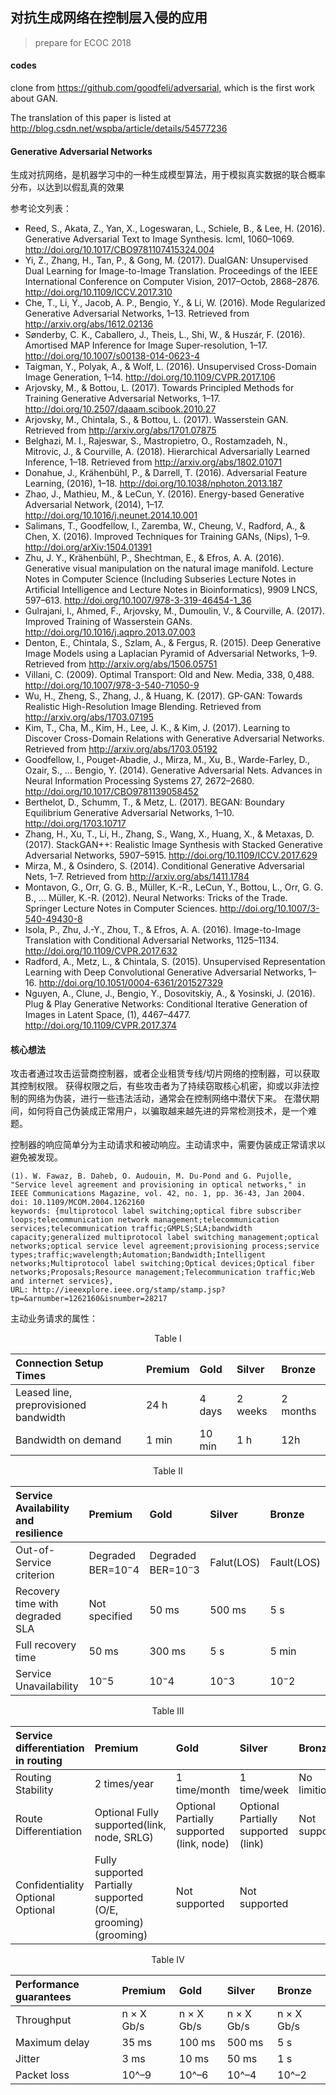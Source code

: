 ## 对抗生成网络在控制层入侵的应用

> prepare for ECOC 2018

#### codes
clone from https://github.com/goodfeli/adversarial, which is the first work about GAN.

The translation of this paper is listed at http://blog.csdn.net/wspba/article/details/54577236


#### Generative Adversarial Networks
生成对抗网络，是机器学习中的一种生成模型算法，用于模拟真实数据的联合概率分布，以达到以假乱真的效果


参考论文列表：

* Reed, S., Akata, Z., Yan, X., Logeswaran, L., Schiele, B., & Lee, H. (2016). Generative Adversarial Text to Image Synthesis. Icml, 1060–1069. http://doi.org/10.1017/CBO9781107415324.004
* Yi, Z., Zhang, H., Tan, P., & Gong, M. (2017). DualGAN: Unsupervised Dual Learning for Image-to-Image Translation. Proceedings of the IEEE International Conference on Computer Vision, 2017–Octob, 2868–2876. http://doi.org/10.1109/ICCV.2017.310
* Che, T., Li, Y., Jacob, A. P., Bengio, Y., & Li, W. (2016). Mode Regularized Generative Adversarial Networks, 1–13. Retrieved from http://arxiv.org/abs/1612.02136
* Sønderby, C. K., Caballero, J., Theis, L., Shi, W., & Huszár, F. (2016). Amortised MAP Inference for Image Super-resolution, 1–17. http://doi.org/10.1007/s00138-014-0623-4
* Taigman, Y., Polyak, A., & Wolf, L. (2016). Unsupervised Cross-Domain Image Generation, 1–14. http://doi.org/10.1109/CVPR.2017.106
* Arjovsky, M., & Bottou, L. (2017). Towards Principled Methods for Training Generative Adversarial Networks, 1–17. http://doi.org/10.2507/daaam.scibook.2010.27
* Arjovsky, M., Chintala, S., & Bottou, L. (2017). Wasserstein GAN. Retrieved from http://arxiv.org/abs/1701.07875
* Belghazi, M. I., Rajeswar, S., Mastropietro, O., Rostamzadeh, N., Mitrovic, J., & Courville, A. (2018). Hierarchical Adversarially Learned Inference, 1–18. Retrieved from http://arxiv.org/abs/1802.01071
* Donahue, J., Krähenbühl, P., & Darrell, T. (2016). Adversarial Feature Learning, (2016), 1–18. http://doi.org/10.1038/nphoton.2013.187
* Zhao, J., Mathieu, M., & LeCun, Y. (2016). Energy-based Generative Adversarial Network, (2014), 1–17. http://doi.org/10.1016/j.neunet.2014.10.001
* Salimans, T., Goodfellow, I., Zaremba, W., Cheung, V., Radford, A., & Chen, X. (2016). Improved Techniques for Training GANs, (Nips), 1–9. http://doi.org/arXiv:1504.01391
* Zhu, J. Y., Krähenbühl, P., Shechtman, E., & Efros, A. A. (2016). Generative visual manipulation on the natural image manifold. Lecture Notes in Computer Science (Including Subseries Lecture Notes in Artificial Intelligence and Lecture Notes in Bioinformatics), 9909 LNCS, 597–613. http://doi.org/10.1007/978-3-319-46454-1_36
* Gulrajani, I., Ahmed, F., Arjovsky, M., Dumoulin, V., & Courville, A. (2017). Improved Training of Wasserstein GANs. http://doi.org/10.1016/j.aqpro.2013.07.003
* Denton, E., Chintala, S., Szlam, A., & Fergus, R. (2015). Deep Generative Image Models using a Laplacian Pyramid of Adversarial Networks, 1–9. Retrieved from http://arxiv.org/abs/1506.05751
* Villani, C. (2009). Optimal Transport: Old and New. Media, 338, 0,488. http://doi.org/10.1007/978-3-540-71050-9
* Wu, H., Zheng, S., Zhang, J., & Huang, K. (2017). GP-GAN: Towards Realistic High-Resolution Image Blending. Retrieved from http://arxiv.org/abs/1703.07195
* Kim, T., Cha, M., Kim, H., Lee, J. K., & Kim, J. (2017). Learning to Discover Cross-Domain Relations with Generative Adversarial Networks. Retrieved from http://arxiv.org/abs/1703.05192
* Goodfellow, I., Pouget-Abadie, J., Mirza, M., Xu, B., Warde-Farley, D., Ozair, S., … Bengio, Y. (2014). Generative Adversarial Nets. Advances in Neural Information Processing Systems 27, 2672–2680. http://doi.org/10.1017/CBO9781139058452
* Berthelot, D., Schumm, T., & Metz, L. (2017). BEGAN: Boundary Equilibrium Generative Adversarial Networks, 1–10. http://doi.org/1703.10717
* Zhang, H., Xu, T., Li, H., Zhang, S., Wang, X., Huang, X., & Metaxas, D. (2017). StackGAN++: Realistic Image Synthesis with Stacked Generative Adversarial Networks, 5907–5915. http://doi.org/10.1109/ICCV.2017.629
* Mirza, M., & Osindero, S. (2014). Conditional Generative Adversarial Nets, 1–7. Retrieved from http://arxiv.org/abs/1411.1784
* Montavon, G., Orr, G. G. B., Müller, K.-R., LeCun, Y., Bottou, L., Orr, G. G. B., … Müller, K.-R. (2012). Neural Networks: Tricks of the Trade. Springer Lecture Notes in Computer Sciences. http://doi.org/10.1007/3-540-49430-8
* Isola, P., Zhu, J.-Y., Zhou, T., & Efros, A. A. (2016). Image-to-Image Translation with Conditional Adversarial Networks, 1125–1134. http://doi.org/10.1109/CVPR.2017.632
* Radford, A., Metz, L., & Chintala, S. (2015). Unsupervised Representation Learning with Deep Convolutional Generative Adversarial Networks, 1–16. http://doi.org/10.1051/0004-6361/201527329
* Nguyen, A., Clune, J., Bengio, Y., Dosovitskiy, A., & Yosinski, J. (2016). Plug & Play Generative Networks: Conditional Iterative Generation of Images in Latent Space, (1), 4467–4477. http://doi.org/10.1109/CVPR.2017.374

#### 核心想法

攻击者通过攻击运营商控制器，或者企业租赁专线/切片网络的控制器，可以获取其控制权限。
获得权限之后，有些攻击者为了持续窃取核心机密，抑或以非法控制的网络为伪装，进行一些违法活动，通常会在控制网络中潜伏下来。
在潜伏期间，如何将自己伪装成正常用户，以骗取越来越先进的异常检测技术，是一个难题。

控制器的响应简单分为主动请求和被动响应。主动请求中，需要伪装成正常请求以避免被发现。
```
(1). W. Fawaz, B. Daheb, O. Audouin, M. Du-Pond and G. Pujolle, "Service level agreement and provisioning in optical networks," in IEEE Communications Magazine, vol. 42, no. 1, pp. 36-43, Jan 2004.
doi: 10.1109/MCOM.2004.1262160
keywords: {multiprotocol label switching;optical fibre subscriber loops;telecommunication network management;telecommunication services;telecommunication traffic;GMPLS;SLA;bandwidth capacity;generalized multiprotocol label switching management;optical networks;optical service level agreement;provisioning process;service types;traffic;wavelength;Automation;Bandwidth;Intelligent networks;Multiprotocol label switching;Optical devices;Optical fiber networks;Proposals;Resource management;Telecommunication traffic;Web and internet services},
URL: http://ieeexplore.ieee.org/stamp/stamp.jsp?tp=&arnumber=1262160&isnumber=28217
```
主动业务请求的属性：

<center><bold>Table I<bold></center>

|Connection Setup Times|Premium|Gold|Silver|Bronze|
|:---|:---|:---|:---|:---|
|Leased line, preprovisioned bandwidth| 24 h| 4 days| 2 weeks| 2 months|
|Bandwidth on demand| 1 min|10 min|1 h|12h|

<center><bold>Table II<bold></center>

|Service Availability and resilience|Premium| Gold|Silver|Bronze|
|:----|:----|:----|:----|:----|
|Out-of-Service criterion| Degraded BER=$10^-4$|Degraded BER=$10^-3$|Falut(LOS)|Fault(LOS)|
|Recovery time with degraded SLA| Not specified| 50 ms| 500 ms| 5 s|
|Full recovery time| 50 ms| 300 ms| 5 s| 5 min|
|Service Unavailability| $10^-5$|$10^-4$|$10^-3$|$10^-2$|

<center><bold>Table III<bold></center>

|Service differentiation in routing|Premium| Gold|Silver|Bronze|
|:-----|:-----|:-----|:-----|:-----|
|Routing Stability| 2 times/year| 1 time/month| 1 time/week | No limition|
|Route Differentiation|Optional Fully supported(link, node, SRLG)|Optional Partially supported (link, node)|Optional Partially supported (link)| Not supported|
|Confidentiality Optional Optional|Fully supported Partially supported (O/E, grooming) (grooming)|Not supported |Not supported |


<center><bold>Table IV<bold></center>

|Performance guarantees|Premium| Gold|Silver|Bronze|
|:-----|:-----|:-----|:-----|:-----|
|Throughput |n × X Gb/s|n × X Gb/s |n × X Gb/s |n × X Gb/s |
|Maximum delay |35 ms |100 ms |500 ms |5 s|
|Jitter |3 ms |10 ms |50 ms |1 s|
|Packet loss |10^–9 |10^–6 |10^–4 |10^–2|